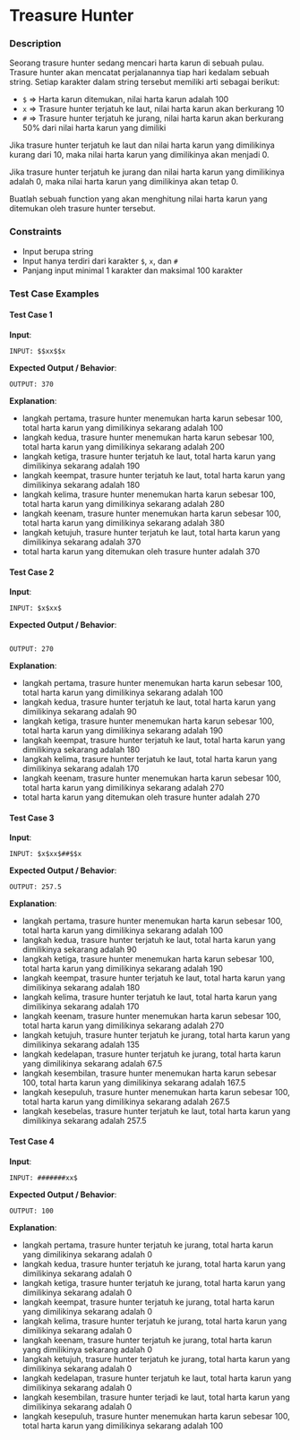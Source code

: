 # Treasure Hunter

### Description

Seorang trasure hunter sedang mencari harta karun di sebuah pulau. Trasure hunter akan mencatat perjalanannya tiap hari kedalam sebuah string. Setiap karakter dalam string tersebut memiliki arti sebagai berikut:

- `$` => Harta karun ditemukan, nilai harta karun adalah 100
- `x` => Trasure hunter terjatuh ke laut, nilai harta karun akan berkurang 10
- `#` => Trasure hunter terjatuh ke jurang, nilai harta karun akan berkurang 50% dari nilai harta karun yang dimiliki

Jika trasure hunter terjatuh ke laut dan nilai harta karun yang dimilikinya kurang dari 10, maka nilai harta karun yang dimilikinya akan menjadi 0.

Jika trasure hunter terjatuh ke jurang dan nilai harta karun yang dimilikinya adalah 0, maka nilai harta karun yang dimilikinya akan tetap 0.

Buatlah sebuah function yang akan menghitung nilai harta karun yang ditemukan oleh trasure hunter tersebut.

### Constraints

- Input berupa string
- Input hanya terdiri dari karakter `$`, `x`, dan `#`
- Panjang input minimal 1 karakter dan maksimal 100 karakter

### Test Case Examples

#### Test Case 1

**Input**:

```text
INPUT: $$xx$$x
```

**Expected Output / Behavior**:

```text
OUTPUT: 370
```

**Explanation**:

- langkah pertama, trasure hunter menemukan harta karun sebesar 100, total harta karun yang dimilikinya sekarang adalah 100
- langkah kedua, trasure hunter menemukan harta karun sebesar 100, total harta karun yang dimilikinya sekarang adalah 200
- langkah ketiga, trasure hunter terjatuh ke laut, total harta karun yang dimilikinya sekarang adalah 190
- langkah keempat, trasure hunter terjatuh ke laut, total harta karun yang dimilikinya sekarang adalah 180
- langkah kelima, trasure hunter menemukan harta karun sebesar 100, total harta karun yang dimilikinya sekarang adalah 280
- langkah keenam, trasure hunter menemukan harta karun sebesar 100, total harta karun yang dimilikinya sekarang adalah 380
- langkah ketujuh, trasure hunter terjatuh ke laut, total harta karun yang dimilikinya sekarang adalah 370
- total harta karun yang ditemukan oleh trasure hunter adalah 370

#### Test Case 2

**Input**:

```text
INPUT: $x$xx$
```

**Expected Output / Behavior**:

```text

OUTPUT: 270
```

**Explanation**:

- langkah pertama, trasure hunter menemukan harta karun sebesar 100, total harta karun yang dimilikinya sekarang adalah 100
- langkah kedua, trasure hunter terjatuh ke laut, total harta karun yang dimilikinya sekarang adalah 90
- langkah ketiga, trasure hunter menemukan harta karun sebesar 100, total harta karun yang dimilikinya sekarang adalah 190
- langkah keempat, trasure hunter terjatuh ke laut, total harta karun yang dimilikinya sekarang adalah 180
- langkah kelima, trasure hunter terjatuh ke laut, total harta karun yang dimilikinya sekarang adalah 170
- langkah keenam, trasure hunter menemukan harta karun sebesar 100, total harta karun yang dimilikinya sekarang adalah 270
- total harta karun yang ditemukan oleh trasure hunter adalah 270

#### Test Case 3

**Input**:

```text
INPUT: $x$xx$##$$x
```

**Expected Output / Behavior**:

```text
OUTPUT: 257.5
```

**Explanation**:

- langkah pertama, trasure hunter menemukan harta karun sebesar 100, total harta karun yang dimilikinya sekarang adalah 100
- langkah kedua, trasure hunter terjatuh ke laut, total harta karun yang dimilikinya sekarang adalah 90
- langkah ketiga, trasure hunter menemukan harta karun sebesar 100, total harta karun yang dimilikinya sekarang adalah 190
- langkah keempat, trasure hunter terjatuh ke laut, total harta karun yang dimilikinya sekarang adalah 180
- langkah kelima, trasure hunter terjatuh ke laut, total harta karun yang dimilikinya sekarang adalah 170
- langkah keenam, trasure hunter menemukan harta karun sebesar 100, total harta karun yang dimilikinya sekarang adalah 270
- langkah ketujuh, trasure hunter terjatuh ke jurang, total harta karun yang dimilikinya sekarang adalah 135
- langkah kedelapan, trasure hunter terjatuh ke jurang, total harta karun yang dimilikinya sekarang adalah 67.5
- langkah kesembilan, trasure hunter menemukan harta karun sebesar 100, total harta karun yang dimilikinya sekarang adalah 167.5
- langkah kesepuluh, trasure hunter menemukan harta karun sebesar 100, total harta karun yang dimilikinya sekarang adalah 267.5
- langkah kesebelas, trasure hunter terjatuh ke laut, total harta karun yang dimilikinya sekarang adalah 257.5

#### Test Case 4

**Input**:

```text
INPUT: #######xx$
```

**Expected Output / Behavior**:

```text
OUTPUT: 100
```

**Explanation**:

- langkah pertama, trasure hunter terjatuh ke jurang, total harta karun yang dimilikinya sekarang adalah 0
- langkah kedua, trasure hunter terjatuh ke jurang, total harta karun yang dimilikinya sekarang adalah 0
- langkah ketiga, trasure hunter terjatuh ke jurang, total harta karun yang dimilikinya sekarang adalah 0
- langkah keempat, trasure hunter terjatuh ke jurang, total harta karun yang dimilikinya sekarang adalah 0
- langkah kelima, trasure hunter terjatuh ke jurang, total harta karun yang dimilikinya sekarang adalah 0
- langkah keenam, trasure hunter terjatuh ke jurang, total harta karun yang dimilikinya sekarang adalah 0
- langkah ketujuh, trasure hunter terjatuh ke jurang, total harta karun yang dimilikinya sekarang adalah 0
- langkah kedelapan, trasure hunter terjatuh ke laut, total harta karun yang dimilikinya sekarang adalah 0
- langkah kesembilan, trasure hunter terjadi ke laut, total harta karun yang dimilikinya sekarang adalah 0
- langkah kesepuluh, trasure hunter menemukan harta karun sebesar 100, total harta karun yang dimilikinya sekarang adalah 100
